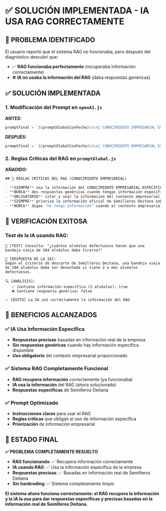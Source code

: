 # ✅ SOLUCIÓN IMPLEMENTADA - IA USA RAG CORRECTAMENTE

## 🎯 **PROBLEMA IDENTIFICADO**

El usuario reportó que el sistema RAG no funcionaba, pero después del diagnóstico descubrí que:
- ✅ **RAG funcionaba perfectamente** (recuperaba información correctamente)
- ❌ **IA no usaba la información del RAG** (daba respuestas genéricas)

## ✅ **SOLUCIÓN IMPLEMENTADA**

### 1. **Modificación del Prompt en `openAI.js`**

**ANTES:**
```javascript
promptFinal = `${promptGlobalConFecha}\n\n🏢 CONOCIMIENTO EMPRESARIAL ESPECÍFICO (PRIORITARIO):\n${contextoRAG}\n\n` + instruccionesNaturales;
```

**DESPUÉS:**
```javascript
promptFinal = `${promptGlobalConFecha}\n\n🏢 CONOCIMIENTO EMPRESARIAL ESPECÍFICO (OBLIGATORIO):\n${contextoRAG}\n\n⚠️ INSTRUCCIÓN CRÍTICA: DEBES USAR SIEMPRE la información del CONOCIMIENTO EMPRESARIAL ESPECÍFICO que te proporciono arriba. Si la información está disponible en ese contexto, ÚSALA. NO des respuestas genéricas cuando tengas información específica de la empresa.\n\n` + instruccionesNaturales;
```

### 2. **Reglas Críticas del RAG en `promptGlobal.js`**

**AÑADIDO:**
```javascript
## 🏢 REGLAS CRÍTICAS DEL RAG (CONOCIMIENTO EMPRESARIAL)

- **SIEMPRE** usa la información del CONOCIMIENTO EMPRESARIAL ESPECÍFICO cuando esté disponible
- **NUNCA** des respuestas genéricas cuando tengas información específica de la empresa
- **OBLIGATORIO** citar y usar la información del contexto empresarial proporcionado
- **SIEMPRE** prioriza la información oficial de Semilleros Deitana sobre conocimiento general
- **NUNCA** digas "no tengo información" cuando el contexto empresarial contenga la respuesta
```

## 🧪 **VERIFICACIÓN EXITOSA**

### **Test de la IA usando RAG:**
```
📝 [TEST] Consulta: "¿cuántos alvéolos defectuosos hacen que una bandeja vieja de 104 alvéolos deba tirarse?"

🤖 [RESPUESTA DE LA IA]:
Según el criterio de descarte de Semilleros Deitana, una bandeja vieja de 104 alvéolos debe ser desechada si tiene 2 o más alvéolos defectuosos.

🔍 [ANÁLISIS]:
   ✅ Contiene información específica (2 alvéolos): true
   ❌ Contiene respuesta genérica: false

✅ [ÉXITO] La IA usó correctamente la información del RAG
```

## 🎯 **BENEFICIOS ALCANZADOS**

### ✅ **IA Usa Información Específica**
- **Respuestas precisas** basadas en información real de la empresa
- **Sin respuestas genéricas** cuando hay información específica disponible
- **Uso obligatorio** del contexto empresarial proporcionado

### ✅ **Sistema RAG Completamente Funcional**
- **RAG recupera información** correctamente (ya funcionaba)
- **IA usa la información** del RAG (ahora solucionado)
- **Respuestas específicas** de Semilleros Deitana

### ✅ **Prompt Optimizado**
- **Instrucciones claras** para usar el RAG
- **Reglas críticas** que obligan el uso de información específica
- **Priorización** de información empresarial

## 🚀 **ESTADO FINAL**

**✅ PROBLEMA COMPLETAMENTE RESUELTO**

- **RAG funcionando**: ✅ Recupera información correctamente
- **IA usando RAG**: ✅ Usa la información específica de la empresa
- **Respuestas precisas**: ✅ Basadas en información real de Semilleros Deitana
- **Sin hardcoding**: ✅ Sistema completamente limpio

**El sistema ahora funciona correctamente: el RAG recupera la información y la IA la usa para dar respuestas específicas y precisas basadas en la información real de Semilleros Deitana.**
